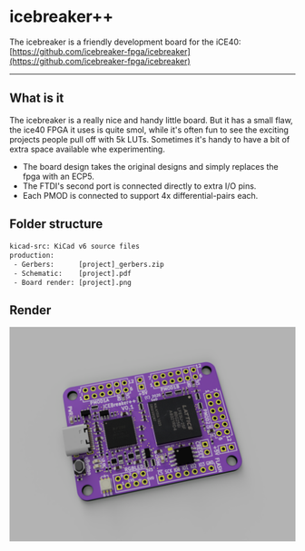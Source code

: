 # icebreaker++

The icebreaker is a friendly development board for the iCE40: [https://github.com/icebreaker-fpga/icebreaker](https://github.com/icebreaker-fpga/icebreaker)


---

## What is it

The icebreaker is a really nice and handy little board. But it has a small flaw, the ice40 FPGA it uses is quite smol, while it's often fun to see the exciting projects people pull off with 5k LUTs. Sometimes it's handy to have a bit of extra space available whe experimenting.

 - The board design takes the original designs and simply replaces the fpga with an ECP5.
 - The FTDI's second port is connected directly to extra I/O pins.
 - Each PMOD is connected to support 4x differential-pairs each.

## Folder structure

```
kicad-src: KiCad v6 source files
production:
 - Gerbers:      [project]_gerbers.zip
 - Schematic:    [project].pdf
 - Board render: [project].png
```

## Render

![Render](production/icebreaker++.png "Render")